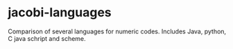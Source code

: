 jacobi-languages
================

Comparison of several languages for numeric codes. Includes Java, python, C java schript and scheme.

